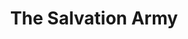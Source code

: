 ---
title: "The Salvation Army"
url: /austin/the-salvation-army-west-louis-henna-boulevard/
shop: Gebrauchtwaren
---